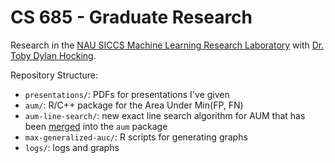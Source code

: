 # CS 685 - Graduate Research

Research in the [NAU SICCS Machine Learning Research Laboratory](http://ml.nau.edu) with [Dr. Toby Dylan Hocking](http://tdhock.github.io/).

Repository Structure:

- `presentations/`: PDFs for presentations I've given
- `aum/`: R/C++ package for the Area Under Min(FP, FN)
- `aum-line-search/`: new exact line search algorithm for AUM that has been [merged](https://github.com/tdhock/aum/pull/2) into the `aum` package
- `max-generalized-auc/`: R scripts for generating graphs
- `logs/`: logs and graphs
